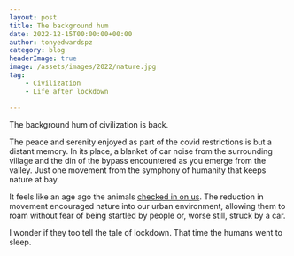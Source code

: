 ```yaml
---
layout: post
title: The background hum
date: 2022-12-15T00:00:00+00:00
author: tonyedwardspz
category: blog
headerImage: true
image: /assets/images/2022/nature.jpg
tag: 
    - Civilization
    - Life after lockdown

---
```


The background hum of civilization is back.

The peace and serenity enjoyed as part of the covid restrictions is but a distant memory. In its place, a blanket of car noise from the surrounding village and the din of the bypass encountered as you emerge from the valley. Just one movement from the symphony of humanity that keeps nature at bay.

It feels like an age ago the animals [checked in on us](https://www.theguardian.com/world/gallery/2020/apr/22/animals-roaming-streets-coronavirus-lockdown-photos). The reduction in movement encouraged nature into our urban environment, allowing them to roam without fear of being startled by people or, worse still, struck by a car.

I wonder if they too tell the tale of lockdown. That time the humans went to sleep.
